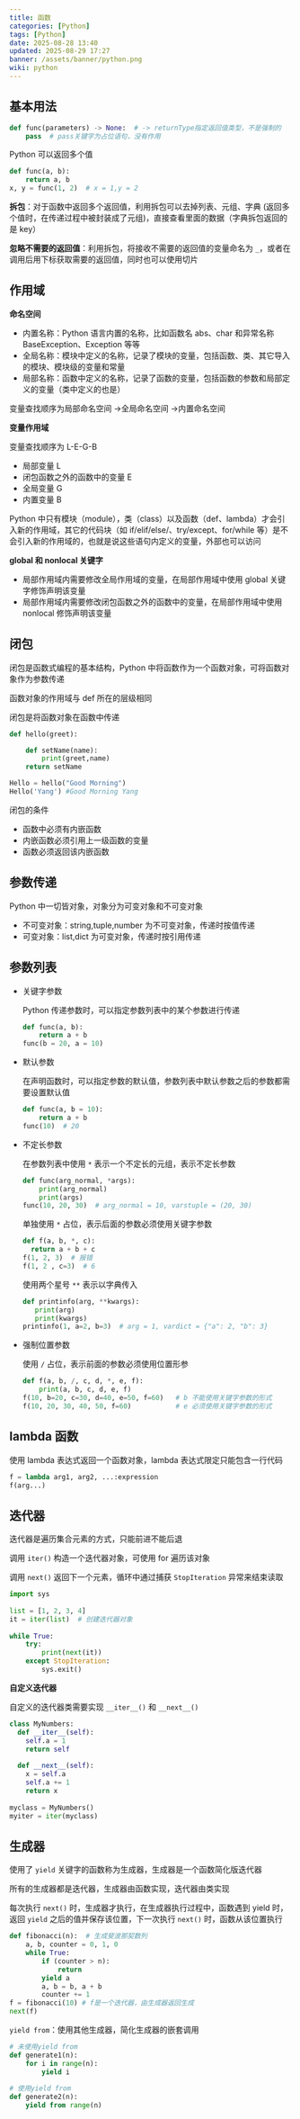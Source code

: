 ```yaml
---
title: 函数
categories: [Python]
tags: [Python]
date: 2025-08-28 13:40
updated: 2025-08-29 17:27
banner: /assets/banner/python.png
wiki: python
---
```

## 基本用法

```python
def func(parameters) -> None:  # -> returnType指定返回值类型，不是强制的
    pass  # pass关键字为占位语句，没有作用
```

Python 可以返回多个值

```python
def func(a, b):
    return a, b
x, y = func(1, 2)  # x = 1,y = 2
```

**拆包**：对于函数中返回多个返回值，利用拆包可以去掉列表、元组、字典 (返回多个值时，在传递过程中被封装成了元组)，直接查看里面的数据（字典拆包返回的是 key）

**忽略不需要的返回值**：利用拆包，将接收不需要的返回值的变量命名为 `_`，或者在调用后用下标获取需要的返回值，同时也可以使用切片

## 作用域

**命名空间**

- 内置名称：Python 语言内置的名称，比如函数名 abs、char 和异常名称 BaseException、Exception 等等
- 全局名称：模块中定义的名称，记录了模块的变量，包括函数、类、其它导入的模块、模块级的变量和常量
- 局部名称：函数中定义的名称，记录了函数的变量，包括函数的参数和局部定义的变量（类中定义的也是）

变量查找顺序为局部命名空间 ->全局命名空间 ->内置命名空间

**变量作用域**

变量查找顺序为 L-E-G-B

- 局部变量 L
- 闭包函数之外的函数中的变量 E
- 全局变量 G
- 内置变量 B

Python 中只有模块（module），类（class）以及函数（def、lambda）才会引入新的作用域，其它的代码块（如 if/elif/else/、try/except、for/while 等）是不会引入新的作用域的，也就是说这些语句内定义的变量，外部也可以访问

**global 和 nonlocal 关键字**

- 局部作用域内需要修改全局作用域的变量，在局部作用域中使用 global 关键字修饰声明该变量
- 局部作用域内需要修改闭包函数之外的函数中的变量，在局部作用域中使用 nonlocal 修饰声明该变量

## 闭包

闭包是函数式编程的基本结构，Python 中将函数作为一个函数对象，可将函数对象作为参数传递

函数对象的作用域与 def 所在的层级相同

闭包是将函数对象在函数中传递

```python
def hello(greet):

    def setName(name):
        print(greet,name)
    return setName

Hello = hello("Good Morning")
Hello('Yang') #Good Morning Yang
```

闭包的条件

- 函数中必须有内嵌函数
- 内嵌函数必须引用上一级函数的变量
- 函数必须返回该内嵌函数

## 参数传递

Python 中一切皆对象，对象分为可变对象和不可变对象

- 不可变对象：string,tuple,number 为不可变对象，传递时按值传递
- 可变对象：list,dict 为可变对象，传递时按引用传递

## 参数列表

- 关键字参数

  Python 传递参数时，可以指定参数列表中的某个参数进行传递

  ```python
  def func(a, b):
      return a + b
  func(b = 20, a = 10)
  ```

- 默认参数

  在声明函数时，可以指定参数的默认值，参数列表中默认参数之后的参数都需要设置默认值

  ```python
  def func(a, b = 10):
      return a + b
  func(10)  # 20
  ```

- 不定长参数

  在参数列表中使用 `*` 表示一个不定长的元组，表示不定长参数

  ```python
  def func(arg_normal, *args):
      print(arg_normal)
      print(args)
  func(10, 20, 30)  # arg_normal = 10, varstuple = (20, 30)
  ```

  单独使用 `*` 占位，表示后面的参数必须使用关键字参数

  ```python
  def f(a, b, *, c):
  	return a + b + c
  f(1, 2, 3)  # 报错
  f(1, 2 , c=3)  # 6
  ```

  使用两个星号 `**` 表示以字典传入

  ```python
  def printinfo(arg, **kwargs):
     print(arg)
     print(kwargs)
  printinfo(1, a=2, b=3)  # arg = 1, vardict = {"a": 2, "b": 3}
  ```

- 强制位置参数

  使用 `/` 占位，表示前面的参数必须使用位置形参

  ```python
  def f(a, b, /, c, d, *, e, f):
      print(a, b, c, d, e, f)
  f(10, b=20, c=30, d=40, e=50, f=60)   # b 不能使用关键字参数的形式
  f(10, 20, 30, 40, 50, f=60)           # e 必须使用关键字参数的形式
  ```

## lambda 函数

使用 lambda 表达式返回一个函数对象，lambda 表达式限定只能包含一行代码

```python
f = lambda arg1, arg2, ...:expression
f(arg...)
```

## 迭代器

迭代器是遍历集合元素的方式，只能前进不能后退

调用 `iter()` 构造一个迭代器对象，可使用 for 遍历该对象

调用 `next()` 返回下一个元素，循环中通过捕获 `StopIteration` 异常来结束读取

```python
import sys
 
list = [1, 2, 3, 4]
it = iter(list)  # 创建迭代器对象
 
while True:
    try:
        print(next(it))
    except StopIteration:
        sys.exit()
```

**自定义迭代器**

自定义的迭代器类需要实现 `__iter__()` 和 `__next__()`

```python
class MyNumbers:
  def __iter__(self):
    self.a = 1
    return self
 
  def __next__(self):
    x = self.a
    self.a += 1
    return x
 
myclass = MyNumbers()
myiter = iter(myclass)
```

## 生成器

使用了 `yield` 关键字的函数称为生成器，生成器是一个函数简化版迭代器

所有的生成器都是迭代器，生成器由函数实现，迭代器由类实现

每次执行 `next()` 时，生成器才执行，在生成器执行过程中，函数遇到 yield 时，返回 `yield` 之后的值并保存该位置，下一次执行 `next()` 时，函数从该位置执行

```python
def fibonacci(n):  # 生成斐波那契数列
    a, b, counter = 0, 1, 0
    while True:
        if (counter > n): 
            return
        yield a
        a, b = b, a + b
        counter += 1
f = fibonacci(10) # f是一个迭代器，由生成器返回生成
next(f)
```

`yield from`：使用其他生成器，简化生成器的嵌套调用

```python
# 未使用yield from
def generate1(n):
    for i in range(n):
        yield i
        
# 使用yield from
def generate2(n):
    yield from range(n)
```
